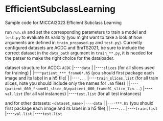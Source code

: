 # EfficientSubclassLearning
Sample code for MICCAI2023 Efficient Subclass Learning

run `run.sh` and set the corresponding parameters to train a model and `test.py` to evaluate its validity (you might want to take a look at how arguments are defined in `train_proposed.py` and `test.py`). Currently configured datasets are ACDC and BraTS2021, be sure to include the correct dataset in the `data_path` argument in `train_**.py`, it is needed for the parser to make the right choice for the dataloader.

dataset structure for ACDC:
`ACDC`
  |----`data`
  |       |----`slices` (for all slices used for training)
  |       |----`patient_***_frame0*.h5` (you should first package each image and its label in a h5 file)
  |       |----`...`
  |----`train_slices.list` (for all train slices, note you should include only the names for `.h5` files)
  |       |---- (`patient_000_frame01_slice_0\npatient_000_frame01_slice_1\n...`)
  |----`val.list` (for all val instances)
  |----`test.list` (for all test instances)
  
and for other datasets:
`<dataset_name>`
  |----`data`
  |       |----`***.h5` (you should first package each image and its label in a h5 file)
  |       |----`...`
  |----`train.list`
  |----`val.list`
  |----`test.list`
